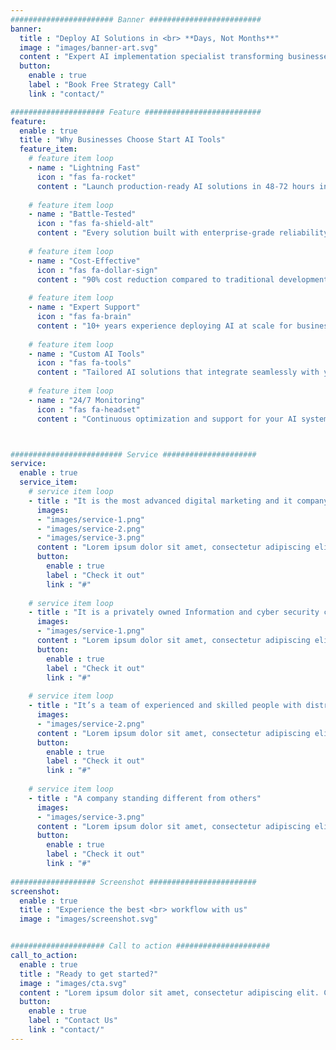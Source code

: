 ```yaml
---
####################### Banner #########################
banner:
  title : "Deploy AI Solutions in <br> **Days, Not Months**"
  image : "images/banner-art.svg"
  content : "Expert AI implementation specialist transforming businesses with rapid AI deployment. <br> From concept to production in 48-72 hours using battle-tested frameworks."
  button:
    enable : true
    label : "Book Free Strategy Call"
    link : "contact/"

##################### Feature ##########################
feature:
  enable : true
  title : "Why Businesses Choose Start AI Tools"
  feature_item:
    # feature item loop
    - name : "Lightning Fast"
      icon : "fas fa-rocket"
      content : "Launch production-ready AI solutions in 48-72 hours instead of months"
      
    # feature item loop
    - name : "Battle-Tested"
      icon : "fas fa-shield-alt"
      content : "Every solution built with enterprise-grade reliability and 99.9% uptime"
      
    # feature item loop
    - name : "Cost-Effective"
      icon : "fas fa-dollar-sign"
      content : "90% cost reduction compared to traditional development cycles"
      
    # feature item loop
    - name : "Expert Support"
      icon : "fas fa-brain"
      content : "10+ years experience deploying AI at scale for businesses"
      
    # feature item loop
    - name : "Custom AI Tools"
      icon : "fas fa-tools"
      content : "Tailored AI solutions that integrate seamlessly with your workflow"
      
    # feature item loop
    - name : "24/7 Monitoring"
      icon : "fas fa-headset"
      content : "Continuous optimization and support for your AI systems"



######################### Service #####################
service:
  enable : true
  service_item:
    # service item loop
    - title : "It is the most advanced digital marketing and it company."
      images:
      - "images/service-1.png"
      - "images/service-2.png"
      - "images/service-3.png"
      content : "Lorem ipsum dolor sit amet, consectetur adipiscing elit. Consequat tristique eget amet, tempus eu at consecttur. Leo facilisi nunc viverra tellus. Ac laoreet sit vel consquat. consectetur adipiscing elit. Consequat tristique eget amet, tempus eu at consecttur. Leo facilisi nunc viverra tellus. Ac laoreet sit vel consquat."
      button:
        enable : true
        label : "Check it out"
        link : "#"
        
    # service item loop
    - title : "It is a privately owned Information and cyber security company"
      images:
      - "images/service-1.png"
      content : "Lorem ipsum dolor sit amet, consectetur adipiscing elit. Consequat tristique eget amet, tempus eu at consecttur. Leo facilisi nunc viverra tellus. Ac laoreet sit vel consquat. consectetur adipiscing elit. Consequat tristique eget amet, tempus eu at consecttur. Leo facilisi nunc viverra tellus. Ac laoreet sit vel consquat."
      button:
        enable : true
        label : "Check it out"
        link : "#"
        
    # service item loop
    - title : "It’s a team of experienced and skilled people with distributions"
      images:
      - "images/service-2.png"
      content : "Lorem ipsum dolor sit amet, consectetur adipiscing elit. Consequat tristique eget amet, tempus eu at consecttur. Leo facilisi nunc viverra tellus. Ac laoreet sit vel consquat. consectetur adipiscing elit. Consequat tristique eget amet, tempus eu at consecttur. Leo facilisi nunc viverra tellus. Ac laoreet sit vel consquat."
      button:
        enable : true
        label : "Check it out"
        link : "#"
        
    # service item loop
    - title : "A company standing different from others"
      images:
      - "images/service-3.png"
      content : "Lorem ipsum dolor sit amet, consectetur adipiscing elit. Consequat tristique eget amet, tempus eu at consecttur. Leo facilisi nunc viverra tellus. Ac laoreet sit vel consquat. consectetur adipiscing elit. Consequat tristique eget amet, tempus eu at consecttur. Leo facilisi nunc viverra tellus. Ac laoreet sit vel consquat."
      button:
        enable : true
        label : "Check it out"
        link : "#"
        
################### Screenshot ########################
screenshot:
  enable : true
  title : "Experience the best <br> workflow with us"
  image : "images/screenshot.svg"


##################### Call to action #####################
call_to_action:
  enable : true
  title : "Ready to get started?"
  image : "images/cta.svg"
  content : "Lorem ipsum dolor sit amet, consectetur adipiscing elit. Consequat tristique eget amet, tempus eu at consecttur."
  button:
    enable : true
    label : "Contact Us"
    link : "contact/"
---
```

